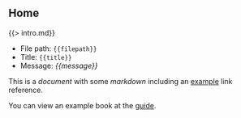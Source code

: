 ## Home

{{> intro.md}}

* File path: `{{filepath}}`
* Title: `{{title}}`
* Message: *{{message}}*

This is a *document* with some _markdown_ including an [example][] link reference.

You can view an example book at the [guide](/guide/).

[example]: https://example.org 
